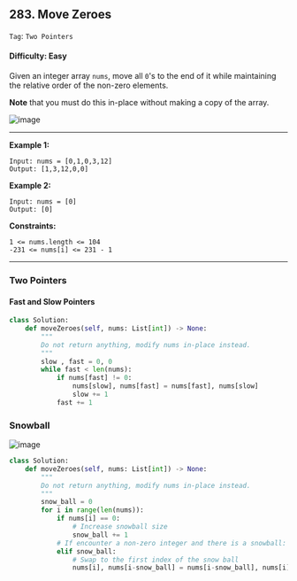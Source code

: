 ## 283. Move Zeroes

```Tag```: ```Two Pointers```

#### Difficulty: Easy

Given an integer array ```nums```, move all ```0```'s to the end of it while maintaining the relative order of the non-zero elements.

__Note__ that you must do this in-place without making a copy of the array.

![image](https://user-images.githubusercontent.com/35042430/210155168-c6db9570-17bc-4d2f-91cd-3d6e45c0608a.png)

---

__Example 1:__
```
Input: nums = [0,1,0,3,12]
Output: [1,3,12,0,0]
```

__Example 2:__
```
Input: nums = [0]
Output: [0]
```

__Constraints:__
```
1 <= nums.length <= 104
-231 <= nums[i] <= 231 - 1
```

---

### Two Pointers
#### Fast and Slow Pointers

```Python
class Solution:
    def moveZeroes(self, nums: List[int]) -> None:
        """
        Do not return anything, modify nums in-place instead.
        """
        slow , fast = 0, 0
        while fast < len(nums):
            if nums[fast] != 0:
                nums[slow], nums[fast] = nums[fast], nums[slow]
                slow += 1
            fast += 1
```

### Snowball

![image](https://assets.leetcode.com/users/olsh/image_1537442610.png)

```Python
class Solution:
    def moveZeroes(self, nums: List[int]) -> None:
        """
        Do not return anything, modify nums in-place instead.
        """
        snow_ball = 0
        for i in range(len(nums)):
            if nums[i] == 0:
                # Increase snowball size
                snow_ball += 1
            # If encounter a non-zero integer and there is a snowball:
            elif snow_ball:
                # Swap to the first index of the snow ball
                nums[i], nums[i-snow_ball] = nums[i-snow_ball], nums[i]
```
